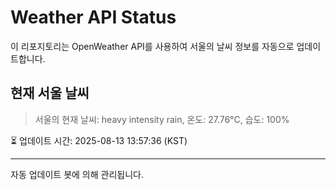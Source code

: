 
# Weather API Status

이 리포지토리는 OpenWeather API를 사용하여 서울의 날씨 정보를 자동으로 업데이트합니다.

## 현재 서울 날씨
> 서울의 현재 날씨: heavy intensity rain, 온도: 27.76°C, 습도: 100%

⏳ 업데이트 시간: 2025-08-13 13:57:36 (KST)

---
자동 업데이트 봇에 의해 관리됩니다.
